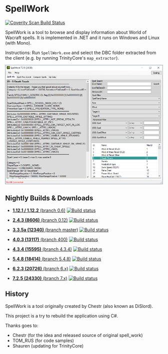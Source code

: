 SpellWork
=========

<a href="https://scan.coverity.com/projects/trinitycore-spellwork">
  <img alt="Coverity Scan Build Status"
       src="https://scan.coverity.com/projects/12196/badge.svg"/>
</a>

SpellWork is a tool to browse and display information about World of Wacraft spells.
It is implemented in .NET and it runs on Windows and Linux (with Mono).

Instructions: Run `SpellWork.exe` and select the DBC folder extracted from the client (e.g. by running TrinityCore's `map_extractor`).

![Screenshot](screenshot.png)

Nightly Builds & Downloads
--------------------------

- [**1.12.1 / 1.12.2** (branch 0.6)](https://ci.appveyor.com/api/projects/DDuarte/spellwork-cs/artifacts/SpellWork/SpellWork.zip?job=Configuration:%20Release&branch=0.6)
[![Build status](https://ci.appveyor.com/api/projects/status/bdkqqtu62sc21lw5/branch/0.6?svg=true)](https://ci.appveyor.com/project/DDuarte/spellwork-cs/branch/0.6)

- [**2.4.3 (8606)** (branch 0.12)](https://ci.appveyor.com/api/projects/DDuarte/spellwork-cs/artifacts/SpellWork/SpellWork.zip?job=Configuration:%20Release&branch=0.12)
[![Build status](https://ci.appveyor.com/api/projects/status/bdkqqtu62sc21lw5/branch/0.12?svg=true)](https://ci.appveyor.com/project/DDuarte/spellwork-cs/branch/0.12)

- [**3.3.5a (12340)** (branch master)](https://ci.appveyor.com/api/projects/DDuarte/spellwork-cs/artifacts/SpellWork/SpellWork.zip?job=Configuration:%20Release&branch=master)
[![Build status](https://ci.appveyor.com/api/projects/status/bdkqqtu62sc21lw5/branch/master?svg=true)](https://ci.appveyor.com/project/DDuarte/spellwork-cs/branch/master)

- [**4.0.3 (13117)** (branch 400)](https://ci.appveyor.com/api/projects/DDuarte/spellwork-cs/artifacts/SpellWork/SpellWork.zip?job=Configuration:%20Release&branch=400)
[![Build status](https://ci.appveyor.com/api/projects/status/bdkqqtu62sc21lw5/branch/400?svg=true)](https://ci.appveyor.com/project/DDuarte/spellwork-cs/branch/400)

- [**4.3.4 (15595)** (branch 4.3.4)](https://ci.appveyor.com/api/projects/DDuarte/spellwork-cs/artifacts/SpellWork/SpellWork.zip?job=Configuration:%20Release&branch=4.3.4)
[![Build status](https://ci.appveyor.com/api/projects/status/bdkqqtu62sc21lw5/branch/4.3.4?svg=true)](https://ci.appveyor.com/project/DDuarte/spellwork-cs/branch/4.3.4)

- [**5.4.8 (18414)** (branch 5.4.8)](https://ci.appveyor.com/api/projects/DDuarte/spellwork-cs/artifacts/SpellWork/SpellWork.zip?job=Configuration:%20Release&branch=5.4.8)
[![Build status](https://ci.appveyor.com/api/projects/status/bdkqqtu62sc21lw5/branch/5.4.8?svg=true)](https://ci.appveyor.com/project/DDuarte/spellwork-cs/branch/5.4.8)

- [**6.2.3 (20726)** (branch 6.x)](https://ci.appveyor.com/api/projects/DDuarte/spellwork-cs/artifacts/SpellWork/SpellWork.zip?job=Configuration:%20Release&branch=6.x)
[![Build status](https://ci.appveyor.com/api/projects/status/bdkqqtu62sc21lw5/branch/6.x?svg=true)](https://ci.appveyor.com/project/DDuarte/spellwork-cs/branch/6.x)

- [**7.2.5 (24330)** (branch 7.x)](https://ci.appveyor.com/api/projects/DDuarte/spellwork-cs/artifacts/SpellWork/SpellWork.zip?job=Configuration:%20Release&branch=7.x)
[![Build status](https://ci.appveyor.com/api/projects/status/bdkqqtu62sc21lw5/branch/7.x?svg=true)](https://ci.appveyor.com/project/DDuarte/spellwork-cs/branch/7.x)

History
-------

SpellWork is a tool originally created by Chestr (also known as DiSlord).

This project is a try to rebuild the application using C#.

Thanks goes to:

- Chestr (for the idea and released source of original spell_work)
- TOM_RUS (for code samples)
- Shauren (updating for TrinityCore)
